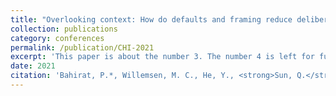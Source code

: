 ```yaml
---
title: "Overlooking context: How do defaults and framing reduce deliberation in smart home privacy decision-making?"
collection: publications
category: conferences
permalink: /publication/CHI-2021
excerpt: 'This paper is about the number 3. The number 4 is left for future work.'
date: 2021
citation: 'Bahirat, P.*, Willemsen, M. C., He, Y., <strong>Sun, Q.</strong>, & Knijnenburg, B. (2021). Overlooking context: How do defaults and framing reduce deliberation in smart home privacy decision-making? <I>Proceedings of the 2021 CHI Conference on Human Factors in Computing Systems</I>, 1–18. https://doi.org/10.1145/3411764.3445672'
---
```



